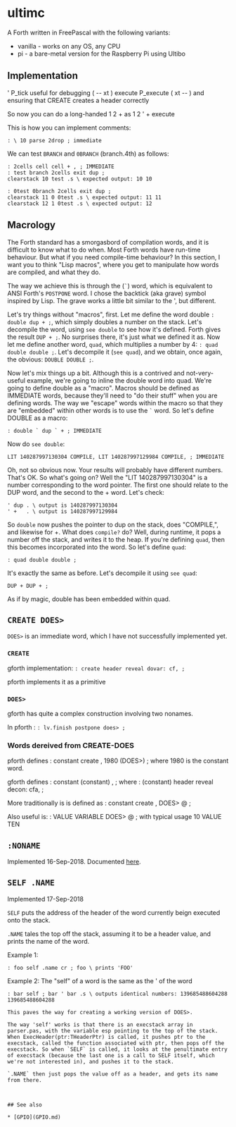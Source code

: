 # ultimc

A Forth written in FreePascal with the following variants:
* vanilla - works on any OS, any CPU
* pi - a bare-metal version for the Raspberry Pi using Ultibo

## Implementation

' P_tick useful for debugging ( -- xt )
execute P_execute ( xt -- )
and ensuring that CREATE creates a header correctly

So now you can do a long-handed 1 2 + as 1 2 ' + execute

This is how you can implement comments:
```
: \ 10 parse 2drop ; immediate
```


We can test `BRANCH` and `0BRANCH` (branch.4th) as follows:
```
: 2cells cell cell + , ; IMMEDIATE
: test branch 2cells exit dup ;
clearstack 10 test .s \ expected output: 10 10

: 0test 0branch 2cells exit dup ;
clearstack 11 0 0test .s \ expected output: 11 11
clearstack 12 1 0test .s \ expected output: 12
```

## Macrology

The Forth standard has a smorgasbord of compilation words, and it is difficult to know what to do when. Most Forth words have run-time behaviour. But what if you need compile-time behaviour? In this section, I want you to think "Lisp macros", where you get to manipulate how words are compiled, and what they do.

The way we achieve this is through the (`` ` ``) word, which is equivalent to ANSI Forth's `POSTPONE` word. I chose the backtick (aka grave) symbol inspired by Lisp. The grave works a little bit similar to the ', but different.

Let's try things without "macros", first. Let me define the word double `: double dup + ;`, which simply doubles a number on the stack. Let's decompile the word, using `see double` to see how it's defined. Forth gives the result `DUP + ;`. No surprises there, it's just what we defined it as. Now let me define another word, `quad`, which multiplies a number by 4: `: quad double double ;`. Let's decompile it (`see quad`), and we obtain, once again, the obvious: `DOUBLE DOUBLE ;`.

Now let's mix things up a bit. Although this is a contrived and not-very-useful example, we're going to inline the double word into quad. We're going to define double as a "macro". Macros should be defined as IMMEDIATE words, because they'll need to "do their stuff" when you are defining words. The way we "escape" words within the macro so that they are "embedded" within other words is to use the `` ` `` word. So let's define DOUBLE as a macro:
```
: double ` dup ` + ; IMMEDIATE
```
Now do `see double`:
```
LIT 140287997130304 COMPILE, LIT 140287997129984 COMPILE, ; IMMEDIATE
```
Oh, not so obvious now. Your results will probably have different numbers. That's OK. So what's going on? Well the "LIT 140287997130304" is a number corresponding to the word pointer. The first one should relate to the DUP word, and the second to the + word. Let's check:
```
' dup . \ output is 140287997130304
' +   . \ output is 140287997129984
```
So `double` now pushes the pointer to dup on the stack, does "COMPILE,", and likewise for +. What does `compile?` do? Well, during runtime, it pops a number off the stack, and writes it to the heap. If you're defining `quad`, then this becomes incorporated into the word. So let's define `quad`:
```
: quad double double ;
```
It's exactly the same as before. Let's decompile it using `see quad`:
```
DUP + DUP + ; 
```
As if by magic, double has been embedded within quad.


## `CREATE DOES>`

`DOES>` is an immediate word, which I have not successfully implemented yet.

### `CREATE`

gforth implementation: `: create header reveal dovar: cf, ;`

pforth implements it as a primitive 

### `DOES>`

gforth has quite a complex construction involving two nonames.

In pforth : `: lv.finish postpone does> ;`


### Words dereived from CREATE-DOES

pforth defines 
	: constant create , 1980 (DOES>) ; 
where 1980 is the constant word.

gforth defines 
	: constant (constant) , ; 
where 
	: (constant) header reveal decon: cfa, ;

More traditionally is is defined as 
	: constant create , DOES> @ ;

Also useful is:
	: VALUE VARIABLE DOES> @ ;
with typical usage
	10 VALUE TEN

## `:NONAME`

Implemented 16-Sep-2018. Documented [here](http://lars.nocrew.org/forth2012/core/ColonNONAME.html).

## `SELF .NAME`

Implemented 17-Sep-2018

`SELF` puts the address of the header of the word currently beign executed onto the stack.

`.NAME` tales the top off the stack, assuming it to be a header value, and prints the name of the word.

Example 1:
```
: foo self .name cr ; foo \ prints 'FOO'
```

Example 2:
The "self" of a word is the same as the ' of the word
```
: bar self ; bar ' bar .s \ outputs identical numbers: 139685488604288 139685488604288

This paves the way for creating a working version of DOES>.

The way 'self' works is that there is an execstack array in parser.pas, with the variable esp pointing to the top of the stack. When ExecHeader(ptr:THeaderPtr) is called, it pushes ptr to the execstack, called the function associated with ptr, then pops off the execstack. So when `SELF` is called, it looks at the penultimate entry of execstack (because the last one is a call to SELF itself, which we're not interested in), and pushes it to the stack.

`.NAME` then just pops the value off as a header, and gets its name from there.



## See also

* [GPIO](GPIO.md)
